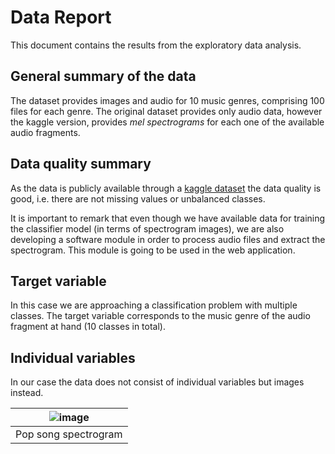# Data Report

This document contains the results from the exploratory data analysis.

## General summary of the data

The dataset provides images and audio for 10 music genres, comprising 100 files for each genre. The original dataset provides only audio data, however the kaggle version, provides <i>mel spectrograms</i> for each one of the available audio fragments.


## Data quality summary

As the data is publicly available through a [kaggle dataset](!https://www.kaggle.com/andradaolteanu/gtzan-dataset-music-genre-classification) the data quality is good, i.e. there are not missing values or unbalanced classes.

It is important to remark that even though we have available data for training the classifier model (in terms of spectrogram images), we are also developing a software module in order to process audio files and extract the spectrogram. This module  is going to be used in the web application.

## Target variable

In this case we are approaching a classification problem with multiple classes. The target variable corresponds to the music genre of the audio fragment at hand (10 classes in total). 

 

## Individual variables

In our case the data does not consist of individual variables but images instead.

| ![image](https://drive.google.com/uc?export=view&id=1ynwRdiAJNwa1gT4CB_9p5yE6UnhR4tlb) |
|:--:| 
| Pop song spectrogram |

